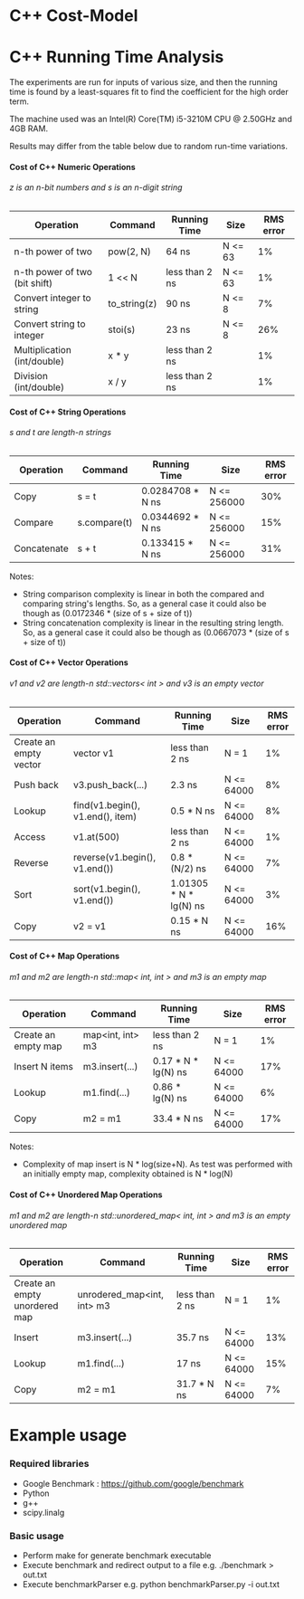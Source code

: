 # C++ Cost-Model

# C++ Running Time Analysis

The experiments are run for inputs of various size, and then the running time is found by a least-squares fit to find the coefficient for the high order term. 

The machine used was an Intel(R) Core(TM) i5-3210M CPU @ 2.50GHz and 4GB RAM. 

Results may differ from the table below due to random run-time variations.

#### Cost of C++ Numeric Operations
###### z is an n-bit numbers and s is an n-digit string
| Operation | Command | Running Time | Size | RMS error |
| --- | --- | --- | --- | --- |
| n-th power of two | pow(2, N) | 64 ns | N <= 63 | 1% |
| n-th power of two (bit shift) | 1 << N | less than 2 ns | N <= 63 | 1% |
| Convert integer to string  | to_string(z) | 90 ns | N <= 8 | 7% |
| Convert string to integer  | stoi(s) | 23 ns | N <= 8 | 26% |
| Multiplication (int/double)  | x * y | less than 2 ns |  | 1% |
| Division (int/double)  | x / y | less than 2 ns |  | 1% |

#### Cost of C++ String Operations
###### s and t are length-n strings
| Operation | Command | Running Time | Size | RMS error |
| --- | --- | --- | --- | --- |
| Copy | s = t | 0.0284708 * N ns | N <= 256000 | 30% |
| Compare | s.compare(t) | 0.0344692 * N ns | N <= 256000 | 15% |
| Concatenate | s + t | 0.133415 * N ns | N <= 256000 | 31% |

Notes:
*  String comparison complexity is linear in both the compared and comparing string's lengths. So, as a general case it could also be though as (0.0172346 * (size of s + size of t))
*  String concatenation complexity is linear in the resulting string length. So, as a general case it could also be though as (0.0667073 * (size of s + size of t))

#### Cost of C++ Vector Operations
###### v1 and v2 are length-n std::vectors< int > and v3 is an empty vector
| Operation | Command | Running Time | Size | RMS error |
| --- | --- | --- | --- | --- |
| Create an empty vector | vector<int> v1 | less than 2 ns | N = 1 | 1% |
| Push back | v3.push_back(...) | 2.3 ns | N <= 64000 | 8% |
| Lookup | find(v1.begin(), v1.end(), item) | 0.5 * N ns | N <= 64000 | 8% |
| Access | v1.at(500) | less than 2 ns | N <= 64000 | 1% |
| Reverse | reverse(v1.begin(), v1.end()) | 0.8 * (N/2) ns | N <= 64000 | 7% |
| Sort | sort(v1.begin(), v1.end()) | 1.01305 * N * lg(N) ns | N <= 64000 | 3% |
| Copy | v2 = v1 | 0.15 * N ns | N <= 64000 | 16% |

#### Cost of C++ Map Operations
###### m1 and m2 are length-n std::map< int, int > and m3 is an empty map
| Operation | Command | Running Time | Size | RMS error |
| --- | --- | --- | --- | --- |
| Create an empty map | map<int, int> m3 | less than 2 ns | N = 1 | 1% |
| Insert N items | m3.insert(...) | 0.17 * N * lg(N) ns | N <= 64000 | 17% |
| Lookup | m1.find(...) | 0.86 * lg(N) ns | N <= 64000 | 6% |
| Copy | m2 = m1 | 33.4 * N ns | N <= 64000 | 17% |

Notes:
* Complexity of map insert is N * log(size+N). As test was performed with an initially empty map, complexity obtained is N * log(N)

#### Cost of C++ Unordered Map Operations
###### m1 and m2 are length-n std::unordered_map< int, int > and m3 is an empty unordered map
| Operation | Command | Running Time | Size | RMS error |
| --- | --- | --- | --- | --- |
| Create an empty unordered map |  unrodered_map<int, int> m3 | less than 2 ns | N = 1 | 1% |
| Insert | m3.insert(...) | 35.7 ns | N <= 64000 | 13% |
| Lookup | m1.find(...) | 17 ns | N <= 64000 | 15% |
| Copy | m2 = m1 | 31.7 * N ns | N <= 64000 | 7% |

# Example usage
### Required libraries
* Google Benchmark : https://github.com/google/benchmark
* Python
* g++
* scipy.linalg

### Basic usage
* Perform make for generate benchmark executable
* Execute benchmark and redirect output to a file e.g. ./benchmark > out.txt
* Execute benchmarkParser e.g. python benchmarkParser.py -i out.txt

